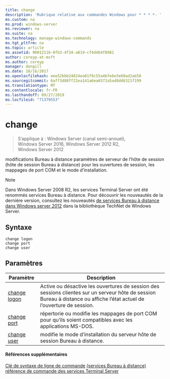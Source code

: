 ```yaml
---
title: change
description: 'Rubrique relative aux commandes Windows pour * * * *- '
ms.custom: na
ms.prod: windows-server
ms.reviewer: na
ms.suite: na
ms.technology: manage-windows-commands
ms.tgt_pltfrm: na
ms.topic: article
ms.assetid: 90012116-0fb3-4f34-a819-cf4d4b4f8981
author: coreyp-at-msft
ms.author: coreyp
manager: dongill
ms.date: 10/16/2017
ms.openlocfilehash: eee52bbb24824ea01f9c55a4bfe6e3e60ad2ab58
ms.sourcegitcommit: 6aff3d88ff22ea141a6ea6572a5ad8dd6321f199
ms.translationtype: MT
ms.contentlocale: fr-FR
ms.lasthandoff: 09/27/2019
ms.locfileid: "71379553"
---
```

# <a name="change"></a>change

>S’applique à : Windows Server (canal semi-annuel), Windows Server 2016, Windows Server 2012 R2, Windows Server 2012

modifications Bureau à distance paramètres de serveur de l’hôte de session (hôte de session Bureau à distance) pour les ouvertures de session, les mappages de port COM et le mode d’installation.
> [!NOTE]
> Dans Windows Server 2008 R2, les services Terminal Server ont été renommés services Bureau à distance. Pour découvrir les nouveautés de la dernière version, consultez les nouveautés [de services Bureau à distance dans Windows server 2012](https://technet.microsoft.com/library/hh831527) dans la bibliothèque TechNet de Windows Server.
> ## <a name="syntax"></a>Syntaxe
> ```
> change logon
> change port
> change user
> ```
> ## <a name="parameters"></a>Paramètres
> 
> |            Paramètre            |                                                   Description                                                   |
> |---------------------------------|-----------------------------------------------------------------------------------------------------------------|
> | [change logon](change-logon.md) | Active ou désactive les ouvertures de session des sessions clientes sur un serveur hôte de session Bureau à distance ou affiche l’état actuel de l’ouverture de session. |
> |  [change port](change-port.md)  |                répertorie ou modifie les mappages de port COM pour qu’ils soient compatibles avec les applications MS-DOS.                |
> |  [change user](change-user.md)  |                            modifie le mode d’installation du serveur hôte de session Bureau à distance.                             |
> 
> #### <a name="additional-references"></a>Références supplémentaires
> [Clé de syntaxe de ligne de commande](command-line-syntax-key.md)
> [ &#40;services Bureau à distance&#41; référence de commande des services Terminal Server](remote-desktop-services-terminal-services-command-reference.md)
